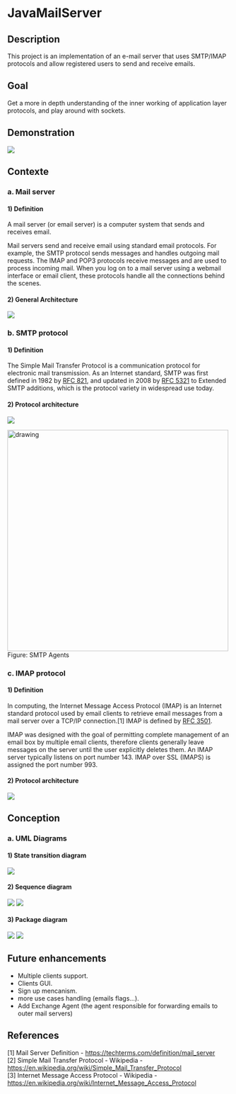 # JavaMailServer

## Description
This project is an implementation of an e-mail server that uses SMTP/IMAP protocols and allow registered users to send and receive emails.

## Goal
Get a more in depth understanding of the inner working of application layer protocols, and play around with sockets.

## Demonstration
![](https://github.com/Noisy96/JavaMailServer/blob/master/images/demo.gif)

## Contexte
### a. Mail server
#### 1) Definition
A mail server (or email server) is a computer system that sends and receives email.

Mail servers send and receive email using standard email protocols. For example, the SMTP protocol sends messages and handles outgoing mail requests. The IMAP and POP3 protocols receive messages and are used to process incoming mail. When you log on to a mail server using a webmail interface or email client, these protocols handle all the connections behind the scenes.

#### 2) General Architecture
![](https://github.com/Noisy96/JavaMailServer/blob/master/images/general_archi.png)

### b. SMTP protocol
#### 1) Definition
The Simple Mail Transfer Protocol is a communication protocol for electronic mail transmission. As an Internet standard, SMTP was first defined in 1982 by [RFC 821](https://tools.ietf.org/html/rfc821), and updated in 2008 by [RFC 5321](https://tools.ietf.org/html/rfc5321) to Extended SMTP additions, which is the protocol variety in widespread use today.

#### 2) Protocol architecture
![](https://github.com/Noisy96/JavaMailServer/blob/master/images/smtp_archi.gif)

<img src="https://github.com/Noisy96/JavaMailServer/blob/master/images/smtp_agents.png" alt="drawing" width="500">
Figure: SMTP Agents

### c. IMAP protocol
#### 1) Definition
In computing, the Internet Message Access Protocol (IMAP) is an Internet standard protocol used by email clients to retrieve email messages from a mail server over a TCP/IP connection.[1] IMAP is defined by [RFC 3501](https://tools.ietf.org/html/rfc3501).

IMAP was designed with the goal of permitting complete management of an email box by multiple email clients, therefore clients generally leave messages on the server until the user explicitly deletes them. An IMAP server typically listens on port number 143. IMAP over SSL (IMAPS) is assigned the port number 993.

#### 2) Protocol architecture
![](https://github.com/Noisy96/JavaMailServer/blob/master/images/imap_archi.png)

## Conception
### a. UML Diagrams
#### 1) State transition diagram
![](https://github.com/Noisy96/JavaMailServer/blob/master/images/Diagramme%20d'etats%20transition.png)

#### 2) Sequence diagram
![](https://github.com/Noisy96/JavaMailServer/blob/master/images/Diagramme%20de%20s%C3%A9quence%201.png)
![](https://github.com/Noisy96/JavaMailServer/blob/master/images/Diagramme%20de%20s%C3%A9quence%202.png)

#### 3) Package diagram
![](https://github.com/Noisy96/JavaMailServer/blob/master/images/diagramm%20de%20paquetage%20(server).png)
![](https://github.com/Noisy96/JavaMailServer/blob/master/images/diagramme%20de%20paquetage%20(client).png)

## Future enhancements
* Multiple clients support.
* Clients GUI.
* Sign up mencanism.
* more use cases handling (emails flags...).
* Add Exchange Agent (the agent responsible for forwarding emails to outer mail servers)

## References
[1] Mail Server Definition - https://techterms.com/definition/mail_server<br>
[2] Simple Mail Transfer Protocol - Wikipedia - https://en.wikipedia.org/wiki/Simple_Mail_Transfer_Protocol<br>
[3] Internet Message Access Protocol - Wikipedia - https://en.wikipedia.org/wiki/Internet_Message_Access_Protocol
